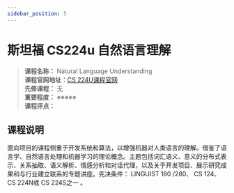 ```yaml
---
sidebar_position: 5
---
```


# 斯坦福 CS224u 自然语言理解





>**课程名称：** Natural Language Understanding           
**课程官网地址：**[CS 224U课程官网](http://web.stanford.edu/class/cs224u/)  
**先修课程：** 无  
**重要程度：** ※※※※※  
**课程评点：** 

## 课程说明
面向项目的课程侧重于开发系统和算法，以增强机器对人类语言的理解。借鉴了语言学、自然语言处理和机器学习的理论概念。主题包括词汇语义、意义的分布式表示、关系抽取、语义解析、情感分析和对话代理，以及关于开发项目、展示研究成果和与行业建立联系的专题讲座。先决条件： LINGUIST 180 /280、 CS 124、 CS 224N或 CS 224S之一 。

<Comment></Comment>
